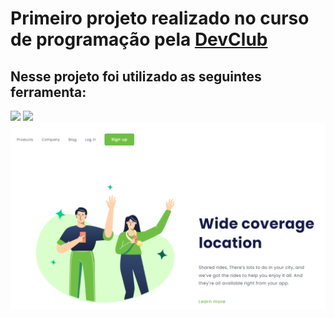 <h1>Primeiro projeto realizado no curso de programação pela <a href= https://rodolfomori.com.br>DevClub</a> </h1>
<h2>Nesse projeto foi utilizado as seguintes ferramenta:</h2>
<img src= "https://img.shields.io/badge/HTML-239120?style=for-the-badge&logo=html5&logoColor=white&color=blue">
<img src= "https://img.shields.io/badge/CSS-239120?&style=for-the-badge&logo=css3&logoColor=white&color=blue">

<img src= "https://github.com/isabelPereira94/desafio-1-css/blob/master/Captura%20de%20tela%202023-09-20%20224616.png?raw=true">

